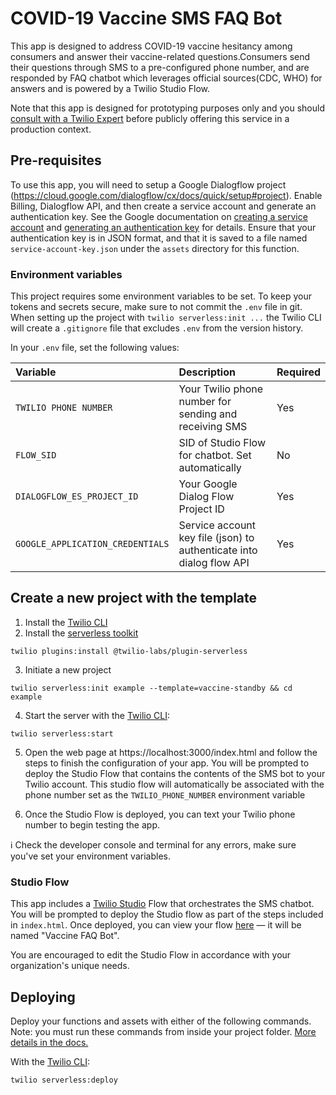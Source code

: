 # COVID-19 Vaccine SMS FAQ Bot

This app is designed to address COVID-19 vaccine hesitancy among consumers and answer their vaccine-related questions.Consumers send their questions through SMS to a pre-configured phone number, and are responded by FAQ chatbot which leverages official sources(CDC, WHO) for answers and is powered by a Twilio Studio Flow.

Note that this app is designed for prototyping purposes only and you should<br/><a href="https://ahoy.twilio.com/vaccine-distribution-1" target="_blank">consult with a Twilio Expert</a> before publicly offering this service in a production context.

## Pre-requisites

To use this app, you will need to setup a Google Dialogflow project (https://cloud.google.com/dialogflow/cx/docs/quick/setup#project). Enable Billing, Dialogflow API, and then create a service account and generate an authentication key. See the Google documentation on [creating a service account](https://cloud.google.com/iam/docs/creating-managing-service-accounts#creating) and [generating an authentication key](https://cloud.google.com/iam/docs/creating-managing-service-account-keys#creating_service_account_keys) for details. Ensure that your authentication key is in JSON format, and that it is saved to a file named `service-account-key.json` under the `assets` directory for this function.

### Environment variables

This project requires some environment variables to be set. To keep your tokens and secrets secure, make sure to not commit the `.env` file in git. When setting up the project with `twilio serverless:init ...` the Twilio CLI will create a `.gitignore` file that excludes `.env` from the version history.

In your `.env` file, set the following values:

| Variable | Description | Required |
| :------------------------------- | :------------------------------------------------------------------  | :-- |
| `TWILIO PHONE NUMBER`            | Your Twilio phone number for sending and receiving SMS               | Yes |
| `FLOW_SID`                       | SID of Studio Flow for chatbot. Set automatically                    | No  |
| `DIALOGFLOW_ES_PROJECT_ID`       | Your Google Dialog Flow Project ID                                   | Yes |
| `GOOGLE_APPLICATION_CREDENTIALS` | Service account key file (json) to authenticate into dialog flow API | Yes |

## Create a new project with the template

1. Install the [Twilio CLI](https://www.twilio.com/docs/twilio-cli/quickstart#install-twilio-cli)
2. Install the [serverless toolkit](https://www.twilio.com/docs/labs/serverless-toolkit/getting-started)

```shell
twilio plugins:install @twilio-labs/plugin-serverless
```

3. Initiate a new project

```
twilio serverless:init example --template=vaccine-standby && cd example
```

4. Start the server with the [Twilio CLI](https://www.twilio.com/docs/twilio-cli/quickstart):

```
twilio serverless:start
```

5. Open the web page at https://localhost:3000/index.html and follow the steps to finish the configuration of your app. You will be prompted to deploy the Studio Flow that contains the contents of the SMS bot to your Twilio account. This studio flow will automatically be associated with the phone number set as the `TWILIO_PHONE_NUMBER` environment variable

6. Once the Studio Flow is deployed, you can text your Twilio phone number to begin testing the app.

ℹ️ Check the developer console and terminal for any errors, make sure you've set your environment variables.

### Studio Flow
This app includes a [Twilio Studio](https://www.twilio.com/studio) Flow that orchestrates the SMS chatbot. You will be prompted to deploy the Studio flow as part of the steps included in `index.html`. Once deployed, you can view your flow [here](https://www.twilio.com/console/studio/dashboard) — it will be named "Vaccine FAQ Bot".

You are encouraged to edit the Studio Flow in accordance with your organization's unique needs.

## Deploying

Deploy your functions and assets with either of the following commands. Note: you must run these commands from inside your project folder. [More details in the docs.](https://www.twilio.com/docs/labs/serverless-toolkit)

With the [Twilio CLI](https://www.twilio.com/docs/twilio-cli/quickstart):

```
twilio serverless:deploy
```

